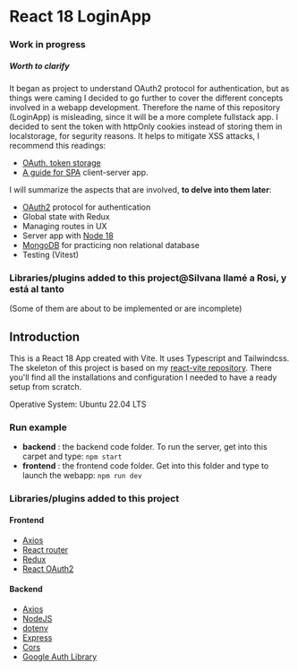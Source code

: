 # React 18 LoginApp

### Work in progress

##### Worth to clarify

It began as project to understand OAuth2 protocol for authentication, but as things were caming I decided to go further to cover the different concepts involved in a webapp development.
Therefore the name of this repository (LoginApp) is misleading, since it will be a more complete fullstack app.
I decided to sent the token with httpOnly cookies instead of storing them in localstorage, for segurity reasons. It helps to mitigate XSS attacks, I recommend this readings:
- [OAuth. token storage](https://fusionauth.io/articles/oauth/oauth-token-storage)
- [A guide for SPA](https://authguidance.com/spa-back-end-for-front-end/) client-server app.


I will summarize the aspects that are involved, **to delve into them later**:


- [OAuth2](https://oauth.net/2/) protocol for authentication
- Global state with Redux
- Managing routes in UX
- Server app with [Node 18](https://nodejs.org/)
- [MongoDB](https://www.mongodb.com/) for practicing non relational database
- Testing (Vitest)

### Libraries/plugins added to this project@Silvana llamé a Rosi, y está al tanto

(Some of them are about to be implemented or are incomplete)

## Introduction

This is a React 18 App created with Vite. It uses Typescript and Tailwindcss. The skeleton of this project is based on my [react-vite repository](https://github.com/rossanag/react-vite). There you'll find all the installations and configuration I needed to have a ready setup from scratch.

Operative System: Ubuntu 22.04 LTS

### Run example

- **backend**  : the backend code folder. To run the server, get into this carpet and type: `npm start`
- **frontend** : the frontend code folder. Get into this folder and type to launch the webapp: `npm run dev`

### Libraries/plugins added to this project

#### Frontend

- [Axios](https://axios-http.com)
- [React router](https://reactrouter.com/en/main)
- [Redux](https://react-redux.js.org/)
- [React OAuth2](https://www.npmjs.com/package/@react-oauth/google)

#### Backend

- [Axios](https://axios-http.com)
- [NodeJS](https://nodejs.org)
- [dotenv](https://www.npmjs.com/package/dotenv)
- [Express](https://expressjs.com)
- [Cors](https://expressjs.com/en/resources/middleware/cors.html)
- [Google Auth Library](https://www.npmjs.com/package/google-auth-library)
